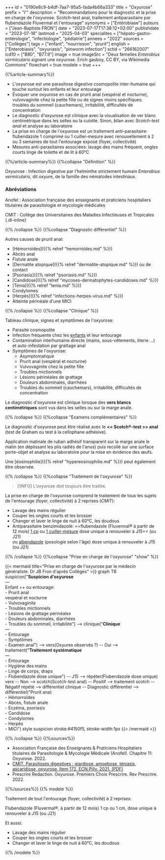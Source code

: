 +++
id = "0190e8c9-b4df-7aa7-95a5-fada4b66a333"
title = "Oxyurose"
prefix = "l'"
description = "Recommandations pour le diagnostic et la prise en charge de l'oxyurose. Scotch-test anal, traitement antiparasitaire par flubendazole Fluvermal et l'entourage"
synonyms = ["Entérobiase"]
auteurs = ["Jean-Baptiste FRON"]
date = "2023-07-17T17:38:12+02:00"
publishdate = "2023-07-18"
lastmod = "2025-04-03"
specialites = ["hépato-gastro-entérologie", "infectiologie", "pédiatrie"]
annees = "2022"
sources = ["Collèges"]
tags = ["enfant", "nourrisson", "prurit"]
english = ["Enterobiasis", "oxyuriasis", "pinworm infection"]
sctid = "266162007"
icd10 = ["B80", "B77.9"]
image = true
imageSrc = "Deux femelles *Enterobius vermicularis* signant une oxyurose. Erich gasboy, CC BY, via Wikimedia Commons"
flowchart = true
modele = true
+++

{{%article-summary%}}

- L'oxyurose est une parasitose digestive cosmopolite inter-humaine qui touche surtout les enfants et leur entourage
- Évoquer une oxyurose en cas de prurit anal (vespéral et nocturne), vulvovaginite chez la petite fille ou de signes moins spécifiques: troubles du sommeil (cauchemars), irritabilité, difficultés de concentration
- Le diagnostic d'oxyurose est clinique avec la visualisation de ver blanc centimétrique dans les selles ou la culotte. Sinon, bilan avec *Scotch-test anal* et analyse au laboratoire
- La prise en charge de l'oxyurose est un traitement anti-parasitaire: flubendazole 1 comprimé ou 1 cuiller-mesure avec renouvellement à 2 ou 3 semaines de tout l'entourage exposé (foyer, collectivité)
- Mesures anti-parasitaires associées: lavage des mains fréquent, ongles courts linge de toilette et de lit à 60°C

{{%/article-summary%}}
{{%collapse "Définition" %}}

Oxyurose
: Infection digestive par l'helminthe strictement humain *Enterobius vermicularis*, dit oxyure, de la famille des nématodes intestinaux.

### Abréviations

Anofel
: Association française des enseignants et praticiens hospitaliers titulaires de parasitologie et mycologie médicales

CMIT
: Collège des Universitaires des Maladies Infectieuses et Tropicales
{.dl-inline}

{{% /collapse %}}
{{%collapse "Diagnostic différentiel" %}}

Autres causes de prurit anal:

- [Hémorroïdes]({{% relref "hemorroides.md" %}})
- Abcès anal
- Fistule anale
- [Dermatite atopique]({{% relref "dermatite-atopique.md" %}}) ou de contact
- [Psoriasis]({{% relref "psoriasis.md" %}})
- [Candidose]({{% relref "mycoses-dermatophytes-candidoses.md" %}})
- [Ténia]({{% relref "tenia.md" %}})
- Condylomes
- [Herpès]({{% relref "infections-herpes-virus.md" %}})
- Atteinte périnéale d'une MICI

{{% /collapse %}}
{{%collapse "Clinique" %}}

Tableau clinique, signes et symptômes de l'oxyurose:

- Parasite cosmopolite
- Infection fréquente chez les [enfants](/tags/enfant/) et leur entourage
- Contamination interhumaine directe (mains, sous-vêtements, literie ...) et auto-infestation par grattage anal
- Symptômes de l'oxyurose:
  - Asymptomatique
  - Prurit anal (vespéral et nocturne)
  - Vulvovaginite chez la petite fille
  - Troubles mictionnels
  - Lésions périnéales de grattage
  - Douleurs abdominales, diarrhées
  - Troubles du sommeil (cauchemars), irritabilité, difficultés de concentration

Le diagnostic d'oxyurose est clinique lorsque des **vers blancs centimétriques** sont vus dans les selles ou sur la marge anale.

{{% /collapse %}}
{{%collapse "Examens complémentaires" %}}

Le diagnostic d'oxyurose peut être réalisé avec le **<< Scotch®-test >> anal** (test de Graham ou test à la cellophane adhésive).

Application matinale de ruban adhésif transparent sur la marge anale le matin (en déplissant les plis radiés de l'anus) puis recollé sur une surface porte-objet et analyse au laboratoire pour la mise en évidence des œufs.

Une [éosinophilie]({{% relref "hypereosinophilie.md" %}}) peut également être observée.

{{% /collapse %}}
{{%collapse "Traitement de l'oxyurose" %}}

> [!INFO]
> L'oxyurose doit toujours être traitée.

La prise en charge de l'oxyurose comprend le traitement de tous les sujets de l'entourage (foyer, collectivité) à 2 reprises (*CMIT*):

- Lavage des mains régulier
- Couper les ongles courts et les brosser
- Changer et laver le linge de nuit à 60°C, les doudous
- Antiparasitaire benzimidazolé: ==flubendazole (Fluvermal® à partir de 12 mois) [1 cp](https://bdpm.ansm.sante.fr/medicament/60968336/extrait#tab-rcp) ou [1 cuiller-mesure](https://bdpm.ansm.sante.fr/medicament/68636624/extrait#tab-rcp) dose unique à renouveler à J15== (ou J21)  
  ou [albendazole](https://bdpm.ansm.sante.fr/medicament/69731801/extrait#tab-rcp) (posologie selon l'âge) dose unique à renouveler à J15 (ou J21)

{{% /collapse %}}
{{%collapse "Prise en charge de l'oxyurose" "show" %}}

{{< mermaid title="Prise en charge de l'oxyurose par le médecin généraliste. Dr JB Fron d'après Collèges" >}}
graph TB
  suspicion["<b>Suspicion d'oxyurose</b><br>—<br>Enfant ++ ou entourage:<br>- Prurit anal<br>vespéral et nocturne<br>- Vulvovaginite<br>- Troubles mictionnels<br>- Lésions de grattage périnéales<br>- Douleurs abdominales, diarrhées<br>- Troubles du sommeil, irritabilité"] --> clinique("<b>Clinique</b><br>—<br>- Entourage<br>- Symptômes<br>- Examen anal") --> vers(Oxyures observés ?) -- Oui --> traitement("<b>Traitement systématique</b><br>—<br>- Entourage<br>- Hygiène des mains<br>- Linge de corps, draps<br>- Flubendazole dose unique") -- J15 --> répéter(Flubendazole dose unique)
      vers -- Non --> scotch(Scotch-test anal) -- Positif --> traitement
        scotch -- Négatif répété --> différentiel
    clinique -- Diagnostic différentiel --> différentiel("Prurit anal:<br>- Hémorroïdes<br>- Abcès, fistule anale<br>- Eczéma, psoriasis<br>- Candidose<br>- Condylomes<br>- Herpès<br>- MICI")
  style suspicion stroke:#4150f5, stroke-width:1px
{{< /mermaid >}}

{{% /collapse %}}
{{%sources%}}

- Association Française des Enseignants & Praticiens Hospitaliers titulaires de Parasitologie & Mycologie Médicale (Anofel). Chapitre 11: Oxyurose. 2022.
- [CMIT. Parasitoses digestives : giardiose, amoebose, téniasis, ascaridiose, oxyurose. Item 172. ECN.Pilly. 2021. (PDF)](https://www.infectiologie.com/UserFiles/File/pilly-etudiant/ecn-2020-172-web.pdf)
- Prescrire Redaction. Oxyurose. Premiers Choix Prescrire. Rev Prescrire. 2022.

{{%/sources%}}
{{% modele %}}

Traitement de tout l'entourage (foyer, collectivité) à 2 reprises:

Flubendazole (Fluvermal®, à partir de 12 mois) 1 cp ou 1 cm, dose unique à renouveler à J15 (ou J21)

Et aussi:

- Lavage des mains régulier
- Couper les ongles courts et les brosser
- Changer et laver le linge de nuit à 60°C, les doudous

{{% /modele %}}
